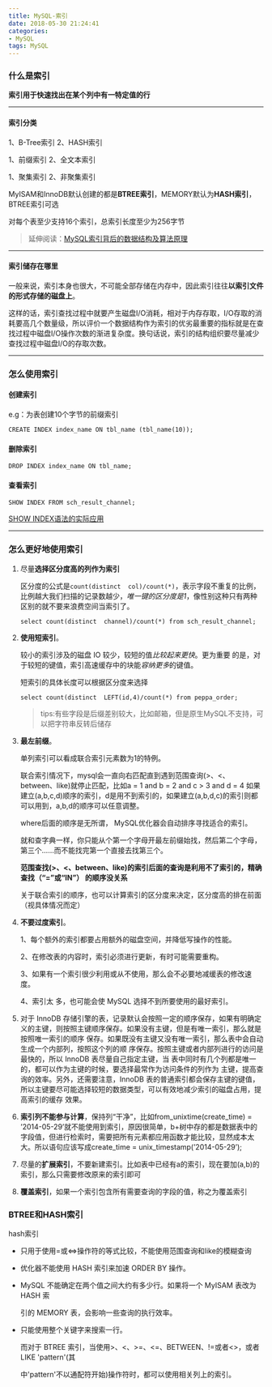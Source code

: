 ```yaml
---
title: MySQL-索引
date: 2018-05-30 21:24:41
categories: 
- MySQL
tags: MySQL
---
```






### 什么是索引

**索引用于快速找出在某个列中有一特定值的行**

<!--more-->

------

#### 索引分类

1、B-Tree索引   2、HASH索引

1、前缀索引 2、全文本索引

1、聚集索引   2、非聚集索引 

MyISAM和InnoDB默认创建的都是**BTREE索引**，MEMORY默认为**HASH索引**，BTREE索引可选

对每个表至少支持16个索引，总索引长度至少为256字节

> 延伸阅读：[MySQL索引背后的数据结构及算法原理](http://blog.codinglabs.org/articles/theory-of-mysql-index.html) 



------

#### 索引储存在哪里

一般来说，索引本身也很大，不可能全部存储在内存中，因此索引往往**以索引文件的形式存储的磁盘上**。

这样的话，索引查找过程中就要产生磁盘I/O消耗，相对于内存存取，I/O存取的消耗要高几个数量级，所以评价一个数据结构作为索引的优劣最重要的指标就是在查找过程中磁盘I/O操作次数的渐进复杂度。换句话说，索引的结构组织要尽量减少查找过程中磁盘I/O的存取次数。 





------



### 怎么使用索引

#### 创建索引

e.g：为表创建10个字节的前缀索引

```mysql
CREATE INDEX index_name ON tbl_name (tbl_name(10));
```

#### 删除索引

```mysql
DROP INDEX index_name ON tbl_name;
```

#### 查看索引

```mysql
SHOW INDEX FROM sch_result_channel;
```

[SHOW INDEX语法的实际应用](https://www.cnblogs.com/duanxz/p/5106615.html)

------

### 怎么更好地使用索引

1. 尽量**选择区分度高的列作为索引**

   区分度的公式是`count(distinct  col)/count(*)`，表示字段不重复的比例，比例越大我们扫描的记录数越少，*唯一键的区分度是1*，像性别这种只有两种区别的就不要来浪费空间当索引了。

   ```mysql
   select count(distinct  channel)/count(*) from sch_result_channel;
   ```

2. **使用短索引**。

   较小的索引涉及的磁盘 IO 较少，较短的值*比较起来更快*。更为重要 的是，对于较短的键值，索引高速缓存中的块能*容纳更多*的键值。

   短索引的具体长度可以根据区分度来选择

   ```mysql
   select count(distinct  LEFT(id,4)/count(*) from peppa_order;
   ```

   > tips:有些字段是后缀差别较大，比如邮箱，但是原生MySQL不支持，可以把字符串反转后储存


1. **最左前缀**。

   单列索引可以看成联合索引元素数为1的特例。 

   联合索引情况下，mysql会一直向右匹配直到遇到范围查询(>、<、between、like)就停止匹配，比如a = 1 and b = 2 and c > 3 and d = 4   如果建立(a,b,c,d)顺序的索引，d是用不到索引的，如果建立(a,b,d,c)的索引则都可以用到，a,b,d的顺序可以任意调整。 

   where后面的顺序是无所谓， MySQL优化器会自动排序寻找适合的索引。

   就和查字典一样，你只能从个第一个字母开最左前缀始找，然后第二个字母，第三个……而不能找完第一个直接去找第三个。

   **范围查找(>、<、between、like)的索引后面的查询是利用不了索引的，精确查找（“=”或“IN”） 的顺序没关系**

   关于联合索引的顺序，也可以计算索引的区分度来决定，区分度高的排在前面（视具体情况而定）

2. **不要过度索引**。

   1、每个额外的索引都要占用额外的磁盘空间，并降低写操作的性能。

   2、在修改表的内容时，索引必须进行更新，有时可能需要重构。

   3、如果有一个索引很少利用或从不使用，那么会不必要地减缓表的修改速度。

   4、索引太 多，也可能会使 MySQL 选择不到所要使用的最好索引。  

3. 对于 InnoDB 存储引擎的表，记录默认会按照一定的顺序保存，如果有明确定义的主键，则按照主键顺序保存。如果没有主键，但是有唯一索引，那么就是按照唯一索引的顺序 保存。如果既没有主键又没有唯一索引，那么表中会自动生成一个内部列，按照这个列的顺 序保存。按照主键或者内部列进行的访问是最快的，所以 InnoDB 表尽量自己指定主键，当 表中同时有几个列都是唯一的，都可以作为主键的时候，要选择最常作为访问条件的列作为 主键，提高查询的效率。另外，还需要注意，InnoDB 表的普通索引都会保存主键的键值， 所以主键要尽可能选择较短的数据类型，可以有效地减少索引的磁盘占用，提高索引的缓存 效果。

4. **索引列不能参与计算**，保持列“干净”，比如from_unixtime(create_time) =  ’2014-05-29’就不能使用到索引，原因很简单，b+树中存的都是数据表中的字段值，但进行检索时，需要把所有元素都应用函数才能比较，显然成本太大。所以语句应该写成create_time = unix_timestamp(’2014-05-29’); 

5. 尽量的**扩展索引**，不要新建索引。比如表中已经有a的索引，现在要加(a,b)的索引，那么只需要修改原来的索引即可 

6. **覆盖索引**，如果一个索引包含所有需要查询的字段的值，称之为覆盖索引



### BTREE和HASH索引

hash索引

- 只用于使用=或<=>操作符的等式比较，不能使用范围查询和like的模糊查询

- 优化器不能使用 HASH 索引来加速 ORDER BY 操作。

- MySQL 不能确定在两个值之间大约有多少行。如果将一个 MyISAM 表改为 HASH 索

  引的 MEMORY 表，会影响一些查询的执行效率。

- 只能使用整个关键字来搜索一行。

  而对于 BTREE 索引，当使用>、<、>=、<=、BETWEEN、!=或者<>，或者 LIKE 'pattern'(其

  中'pattern'不以通配符开始)操作符时，都可以使用相关列上的索引。

  ​